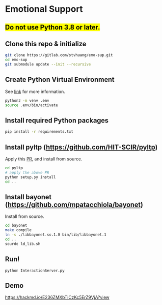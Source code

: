 # Emotional Support

## <mark>Do not use Python 3.8 or later.</mark>

## Clone this repo & initialize

```sh
git clone https://gitlab.com/stvhuang/emo-sup.git
cd emo-sup
git submodule update --init --recursive
```

## Create Python Virtual Environment

See [link](https://docs.python.org/3/tutorial/venv.html#creating-virtual-environments) for more information.

```sh
python3 -m venv .env
source .env/bin/activate
```

## Install required Python packages

```sh
pip install -r requirements.txt
```

## Install pyltp (https://github.com/HIT-SCIR/pyltp)

Apply this [PR](https://github.com/HIT-SCIR/pyltp/pull/193/files), and install from source.

```sh
cd pyltp
# apply the above PR
python setup.py install
cd ..
```

## Install bayonet (https://github.com/mpatacchiola/bayonet)

Install from source.

```sh
cd bayonet
make compile
ln -s ./libbayonet.so.1.0 bin/lib/libbayonet.1
cd ..
sourde ld_lib.sh
```

## Run!

```
python InteractionServer.py
```
## Demo

https://hackmd.io/E236ZMXbTiCzKc5ErZ9VjA?view
